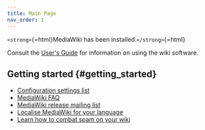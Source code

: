 ```yaml
---
title: Main Page
nav_order: 1
---
```


`<strong>`{=html}MediaWiki has been installed.`</strong>`{=html}

Consult the [User\'s
Guide](https://www.mediawiki.org/wiki/Special:MyLanguage/Help:Contents)
for information on using the wiki software.

## Getting started {#getting_started}

- [Configuration settings
  list](https://www.mediawiki.org/wiki/Special:MyLanguage/Manual:Configuration_settings)
- [MediaWiki
  FAQ](https://www.mediawiki.org/wiki/Special:MyLanguage/Manual:FAQ)
- [MediaWiki release mailing
  list](https://lists.wikimedia.org/mailman/listinfo/mediawiki-announce)
- [Localise MediaWiki for your
  language](https://www.mediawiki.org/wiki/Special:MyLanguage/Localisation#Translation_resources)
- [Learn how to combat spam on your
  wiki](https://www.mediawiki.org/wiki/Special:MyLanguage/Manual:Combating_spam)
